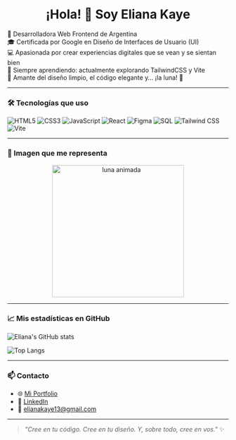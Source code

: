 <h1 align="center">¡Hola! 👋 Soy Eliana Kaye</h1>

🌟 Desarrolladora Web Frontend de Argentina  
🎓 Certificada por Google en Diseño de Interfaces de Usuario (UI)  
💻 Apasionada por crear experiencias digitales que se vean y se sientan bien  
🚀 Siempre aprendiendo: actualmente explorando TailwindCSS y Vite  
🎨 Amante del diseño limpio, el código elegante y... ¡la luna! 🌙

---

### 🛠 Tecnologías que uso

![HTML5](https://img.shields.io/badge/HTML5-E34F26?style=flat&logo=html5&logoColor=white)
![CSS3](https://img.shields.io/badge/CSS3-1572B6?style=flat&logo=css3&logoColor=white)
![JavaScript](https://img.shields.io/badge/JavaScript-F7DF1E?style=flat&logo=javascript&logoColor=black)
![React](https://img.shields.io/badge/React-61DAFB?style=flat&logo=react&logoColor=black)
![Figma](https://img.shields.io/badge/Figma-F24E1E?style=flat&logo=figma&logoColor=white)
![SQL](https://img.shields.io/badge/SQL-4479A1?style=flat&logo=mysql&logoColor=white)
![Tailwind CSS](https://img.shields.io/badge/Tailwind-38B2AC?style=flat&logo=tailwind-css&logoColor=white)
![Vite](https://img.shields.io/badge/Vite-646CFF?style=flat&logo=vite&logoColor=white)

---

### 🌙 Imagen que me representa

<p align="center">
  <img src="https://raw.githubusercontent.com/ElianaKaye/ElianaKaye/main/luna.gif" width="300px" alt="luna animada"/>
</p>



---

### 📈 Mis estadísticas en GitHub

![Eliana's GitHub stats](https://github-readme-stats.vercel.app/api?username=EliKaye&show_icons=true&theme=dracula)

![Top Langs](https://github-readme-stats.vercel.app/api/top-langs/?username=EliKaye&layout=compact&theme=dracula)

---

### 📫 Contacto

- 🌐 [Mi Portfolio](https://tuportfolio.com) 
- 💼 [LinkedIn](www.linkedin.com/in/eliana-kaye-70b5a524a)
- 📧 elianakaye13@gmail.com

---

> _"Cree en tu código. Cree en tu diseño. Y, sobre todo, cree en vos."_ ✨
